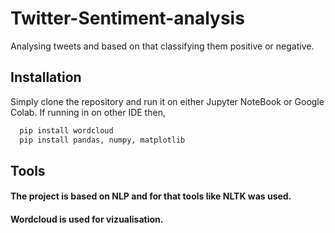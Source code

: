 # Twitter-Sentiment-analysis

Analysing tweets and based on that classifying them positive or negative.




## Installation

Simply clone the repository and run it on either Jupyter NoteBook or Google Colab. If running in on other IDE then,

```bash
  pip install wordcloud
  pip install pandas, numpy, matplotlib

```

## Tools

#### The project is based on NLP and for that tools like NLTK was used. 
#### Wordcloud is used for vizualisation.


